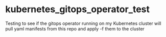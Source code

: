 # kubernetes_gitops_operator_test
Testing to see if the gitops operator running on my Kubernetes cluster will pull yaml manifests from this repo and apply -f them to the cluster
